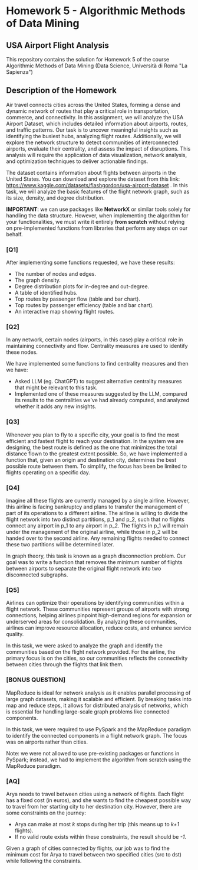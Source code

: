 # Homework 5 - Algorithmic Methods of Data Mining
## USA Airport Flight Analysis

This repository contains the solution for Homework 5 of the course Algorithmic Methods of Data Mining (Data Science, Università di Roma "La Sapienza")

## Description of the Homework

Air travel connects cities across the United States, forming a dense and dynamic network of routes that play a critical role in transportation, commerce, and connectivity. In this assignment, we will analyze the USA Airport Dataset, which includes detailed information about airports, routes, and traffic patterns. Our task is to uncover meaningful insights such as identifying the busiest hubs, analyzing flight routes. Additionally, we will explore the network structure to detect communities of interconnected airports, evaluate their centrality, and assess the impact of disruptions. This analysis will require the application of data visualization, network analysis, and optimization techniques to deliver actionable findings.

The dataset contains information about flights between airports in the United States. You can download and explore the dataset from this link: <https://www.kaggle.com/datasets/flashgordon/usa-airport-dataset> . In this task, we will analyze the basic features of the flight network graph, such as its size, density, and degree distribution.

**IMPORTANT**: we can use packages like **NetworkX** or similar tools solely for handling the data structure. However, when implementing the algorithm for your functionalities, we must write it entirely **from scratch** without relying on pre-implemented functions from libraries that perform any steps on our behalf.

### [Q1]

After implementing some functions requested, we have these results:

- The number of nodes and edges.
- The graph density.
- Degree distribution plots for in-degree and out-degree.
- A table of identified hubs.
- Top routes by passenger flow (table and bar chart).
- Top routes by passenger efficiency (table and bar chart).
- An interactive map showing flight routes.

### [Q2]

In any network, certain nodes (airports, in this case) play a critical role in maintaining connectivity and flow. Centrality measures are used to identify these nodes.

We have implemented some functions to find centrality measures and then we have:

- Asked LLM (eg. ChatGPT) to suggest alternative centrality measures that might be relevant to this task.
- Implemented one of these measures suggested by the LLM, compared its results to the centralities we've had already computed, and analyzed whether it adds any new insights.

### [Q3]

Whenever you plan to fly to a specific city, your goal is to find the most efficient and fastest flight to reach your destination. In the system we are designing, the best route is defined as the one that minimizes the total distance flown to the greatest extent possible. So, we have implemented a function that, given an origin and destination city, determines the best possible route between them. To simplify, the focus has been be limited to flights operating on a specific day.

### [Q4]

Imagine all these flights are currently managed by a single airline. However, this airline is facing bankruptcy and plans to transfer the management of part of its operations to a different airline. The airline is willing to divide the flight network into two distinct partitions, p_1 and p_2, such that no flights connect any airport in p_1 to any airport in
p_2. The flights in p_1 will remain under the management of the original airline, while those in p_2 will be handed over to the second airline. Any remaining flights needed to connect these two partitions will be determined later.

In graph theory, this task is known as a graph disconnection problem. Our goal was to write a function that removes the minimum number of flights between airports to separate the original flight network into two disconnected subgraphs.

### [Q5]

Airlines can optimize their operations by identifying communities within a flight network. These communities represent groups of airports with strong connections, helping airlines pinpoint high-demand regions for expansion or underserved areas for consolidation. By analyzing these communities, airlines can improve resource allocation, reduce costs, and enhance service quality.

In this task, we were asked to analyze the graph and identify the communities based on the flight network provided. For the airline, the primary focus is on the cities, so our communities reflects the connectivity between cities through the flights that link them.

### [BONUS QUESTION]

MapReduce is ideal for network analysis as it enables parallel processing of large graph datasets, making it scalable and efficient. By breaking tasks into map and reduce steps, it allows for distributed analysis of networks, which is essential for handling large-scale graph problems like connected components.

In this task, we were required to use PySpark and the MapReduce paradigm to identify the connected components in a flight network graph. The focus was on airports rather than cities.

Note: we were not allowed to use pre-existing packages or functions in PySpark; instead, we had to implement the algorithm from scratch using the MapReduce paradigm.

### [AQ]

Arya needs to travel between cities using a network of flights. Each flight has a fixed cost (in euros), and she wants to find the cheapest possible way to travel from her starting city to her destination city. However, there are some constraints on the journey:

- Arya can make at most *k* stops during her trip (this means up to *k+1* flights).
- If no valid route exists within these constraints, the result should be *-1*.
  
Given a graph of cities connected by flights, our job was to find the minimum cost for Arya to travel between two specified cities (src to dst) while following the constraints.





